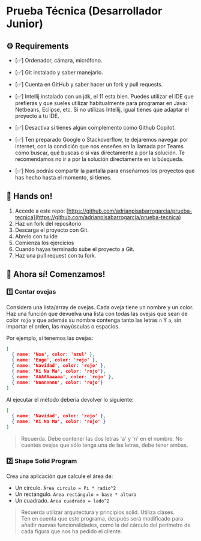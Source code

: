 # Prueba Técnica (Desarrollador Junior)

## ⚙️ Requirements   

- [✅] Ordenador, cámara, micrófono.

- [✅] Git instalado y saber manejarlo.

- [✅] Cuenta en GitHub y saber hacer un fork y pull requests.

- [✅] Intellij instalado con un jdk, el 11 esta bien. Puedes utilizar el IDE que prefieras y que sueles utilizar habitualmente para programar en Java: Netbeans, Eclipse, etc. Si no utilizas Intellij, igual tienes que adaptar el proyecto a tu IDE. 

- [✅] Desactiva si tienes algún complemento como Github Copilot.   

- [✅] Ten preparado Google o Stackoverflow, te dejaremos navegar por internet, con la condición que nos enseñes en la llamada por Teams cómo buscar, qué buscas o si vas directamente a por la solución. Te recomendamos no ir a por la solución directamente en la búsqueda.   

- [✅] Nos podrás compartir la pantalla para enseñarnos los proyectos que has hecho hasta el momento, si tienes.  



## 🙌 Hands on!
1. Accede a este repo: [https://github.com/adrianpisabarrogarcia/prueba-tecnica](https://github.com/adrianpisabarrogarcia/prueba-tecnica)
2. Haz un fork del repositorio
3. Descarga el proyecto con Git.
4. Abrelo con tu ide
5. Comienza los ejercicios
6. Cuando hayas terminado sube el proyecto a Git.
7. Haz una pull request con tu fork.

## 🎲 Ahora sí! Comenzamos!

### 1️⃣ Contar ovejas
Considera una lista/array de ovejas. Cada oveja tiene un nombre y un color. Haz una función que devuelva una lista con todas las ovejas que sean de color `rojo` y que además su nombre contenga tanto las letras `n` Y `a`, sin importar el orden, las mayúsculas o espacios.

Por ejemplo, si tenemos las ovejas:

```json
[
  { name: 'Noa', color: 'azul' },
  { name: 'Euge', color: 'rojo' },
  { name: 'Navidad', color: 'rojo' },
  { name: 'Ki Na Ma', color: 'rojo'},
  { name: 'AAAAAaaaaa', color: 'rojo' },
  { name: 'Nnnnnnnn', color: 'rojo'}
]
```
Al ejecutar el método debería devolver lo siguiente:

```json
[
  { name: 'Navidad', color: 'rojo' },
  { name: 'Ki Na Ma', color: 'rojo' }
]
```

> Recuerda. Debe contener las dos letras 'a' y 'n' en el nombre. No cuentes ovejas que sólo tenga una de las letras, debe tener ambas.    



### 2️⃣ Shape Solid Program 

Crea una aplicación que calcule el área de:   
   
* Un circulo. `Área circulo = Pi * radio^2`
* Un rectángulo.  `Área rectángulo = base * altura`
* Un cuadrado.  `Área cuadrado = lado^2`

> Recuerda utilizar arquitectura y principios solid. Utiliza clases.   
> Ten en cuenta que este programa, después será modificado para añadir nuevas funcionalidades, como la del cárculo del perímetro de cada figura que nos ha pedido el cliente.
